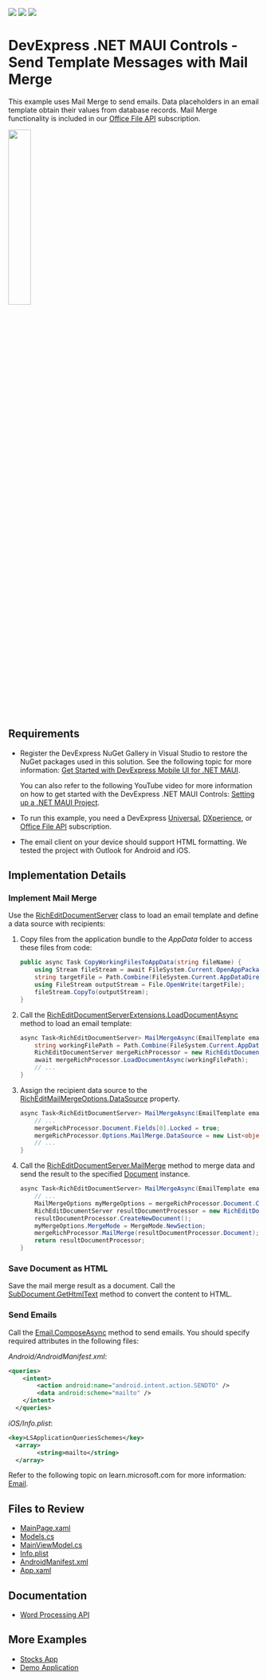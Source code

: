 <!-- default badges list -->
![](https://img.shields.io/endpoint?url=https://codecentral.devexpress.com/api/v1/VersionRange/621277459/23.1.2%2B)
[![](https://img.shields.io/badge/Open_in_DevExpress_Support_Center-FF7200?style=flat-square&logo=DevExpress&logoColor=white)](https://supportcenter.devexpress.com/ticket/details/T1157166)
[![](https://img.shields.io/badge/📖_How_to_use_DevExpress_Examples-e9f6fc?style=flat-square)](https://docs.devexpress.com/GeneralInformation/403183)
<!-- default badges end -->
# DevExpress .NET MAUI Controls - Send Template Messages with Mail Merge

This example uses Mail Merge to send emails. Data placeholders in an email template obtain their values from database records. Mail Merge functionality is included in our [Office File API](https://www.devexpress.com/products/net/office-file-api/) subscription.

<img src="https://user-images.githubusercontent.com/12169834/228828852-28a3feb6-e91c-4bd1-8945-2a2f80ae9e18.png" width="30%"/>

## Requirements

* Register the DevExpress NuGet Gallery in Visual Studio to restore the NuGet packages used in this solution. See the following topic for more information: [Get Started with DevExpress Mobile UI for .NET MAUI](https://docs.devexpress.com/MAUI/403249/get-started).

   You can also refer to the following YouTube video for more information on how to get started with the DevExpress .NET MAUI Controls: [Setting up a .NET MAUI Project](https://www.youtube.com/watch?v=juJvl5UicIQ).

* To run this example, you need a DevExpress [Universal](https://www.devexpress.com/subscriptions/universal.xml), [DXperience](https://www.devexpress.com/subscriptions/dxperience.xml), or [Office File API](https://www.devexpress.com/products/net/office-file-api/) subscription.  

* The email client on your device should support HTML formatting. We tested the project with Outlook for Android and iOS.

## Implementation Details


### Implement Mail Merge

Use the [RichEditDocumentServer](https://docs.devexpress.com/OfficeFileAPI/DevExpress.XtraRichEdit.RichEditDocumentServer) class to load an email template and define a data source with recipients:

1. Copy files from the application bundle to the _AppData_ folder to access these files from code:
  
	  ```csharp
	  public async Task CopyWorkingFilesToAppData(string fileName) {
	      using Stream fileStream = await FileSystem.Current.OpenAppPackageFileAsync(fileName);
	      string targetFile = Path.Combine(FileSystem.Current.AppDataDirectory, fileName);
	      using FileStream outputStream = File.OpenWrite(targetFile);
	      fileStream.CopyTo(outputStream);
	  }
	  ```
  
1. Call the [RichEditDocumentServerExtensions.LoadDocumentAsync](https://docs.devexpress.com/OfficeFileAPI/DevExpress.XtraRichEdit.RichEditDocumentServerExtensions.LoadDocumentAsync.overloads?p=netstandard) method to load an email template:
  
	  ```csharp
	  async Task<RichEditDocumentServer> MailMergeAsync(EmailTemplate emailTemplate) {
	      string workingFilePath = Path.Combine(FileSystem.Current.AppDataDirectory, emailTemplate.DocumentSourcePath);
	      RichEditDocumentServer mergeRichProcessor = new RichEditDocumentServer();
	      await mergeRichProcessor.LoadDocumentAsync(workingFilePath);
	      // ...
	  }
	  ```
  
1. Assign the recipient data source to the [RichEditMailMergeOptions.DataSource](https://docs.devexpress.com/OfficeFileAPI/DevExpress.XtraRichEdit.RichEditMailMergeOptions.DataSource?p=netstandard) property.

	  ```csharp
	  async Task<RichEditDocumentServer> MailMergeAsync(EmailTemplate emailTemplate) {
	      // ...
	      mergeRichProcessor.Document.Fields[0].Locked = true;
	      mergeRichProcessor.Options.MailMerge.DataSource = new List<object> { new { RecipientName = mailToCustomer.FirstName, SenderName = currentUserName} };
	      // ...
	  }
	```
  
1. Call the [RichEditDocumentServer.MailMerge](https://docs.devexpress.com/OfficeFileAPI/DevExpress.XtraRichEdit.RichEditDocumentServer.MailMerge(DevExpress.XtraRichEdit.API.Native.Document)?p=netstandard) method to merge data and send the result to the specified [Document](https://docs.devexpress.com/OfficeFileAPI/DevExpress.XtraRichEdit.API.Native.Document?p=netstandard) instance.
  
	  ```csharp
	  async Task<RichEditDocumentServer> MailMergeAsync(EmailTemplate emailTemplate) {
	      // ...
	      MailMergeOptions myMergeOptions = mergeRichProcessor.Document.CreateMailMergeOptions();
	      RichEditDocumentServer resultDocumentProcessor = new RichEditDocumentServer();
	      resultDocumentProcessor.CreateNewDocument();
	      myMergeOptions.MergeMode = MergeMode.NewSection;
	      mergeRichProcessor.MailMerge(resultDocumentProcessor.Document);
	      return resultDocumentProcessor;
	  }
	  ```
	  
### Save Document as HTML

Save the mail merge result as a document. Call the [SubDocument.GetHtmlText](https://docs.devexpress.com/OfficeFileAPI/DevExpress.XtraRichEdit.API.Native.SubDocument.GetHtmlText(DevExpress.XtraRichEdit.API.Native.DocumentRange-DevExpress.Office.Services.IUriProvider)?p=netstandard) method to convert the content to HTML.
### Send Emails

Call the [Email.ComposeAsync](https://learn.microsoft.com/en-us/dotnet/api/microsoft.maui.applicationmodel.communication.email.composeasync?view=net-maui-7.0) method to send emails. You should specify required attributes in the following files: 

   _Android/AndroidManifest.xml_:
   
  ```xml
  <queries>
      <intent>
          <action android:name="android.intent.action.SENDTO" />
          <data android:scheme="mailto" />
      </intent>
	</queries>
  ```
  
  _iOS/Info.plist_:
  
  ```xml
  <key>LSApplicationQueriesSchemes</key>
	<array>
		  <string>mailto</string>
	</array>
  ```

  Refer to the following topic on learn.microsoft.com for more information: [Email](https://learn.microsoft.com/en-us/dotnet/maui/platform-integration/communication/email?view=net-maui-7.0&tabs=ios).


## Files to Review

<!-- default file list -->
* [MainPage.xaml](./CS/MainPage.xaml)
* [Models.cs](./CS/Model/Models.cs)
* [MainViewModel.cs](./CS/ViewModel/MainViewModel.cs)
* [Info.plist](./CS/Platforms/iOS/Info.plist)
* [AndroidManifest.xml](./CS/Platforms/Android/AndroidManifest.xml)
* [App.xaml](./CS/App.xaml)
<!-- default file list end -->

## Documentation

- [Word Processing API](https://docs.devexpress.com/OfficeFileAPI/17488/word-processing-document-api?p=netstandard)

## More Examples

* [Stocks App](https://github.com/DevExpress-Examples/maui-stocks-mini)
* [Demo Application](https://github.com/DevExpress-Examples/maui-demo-app)
